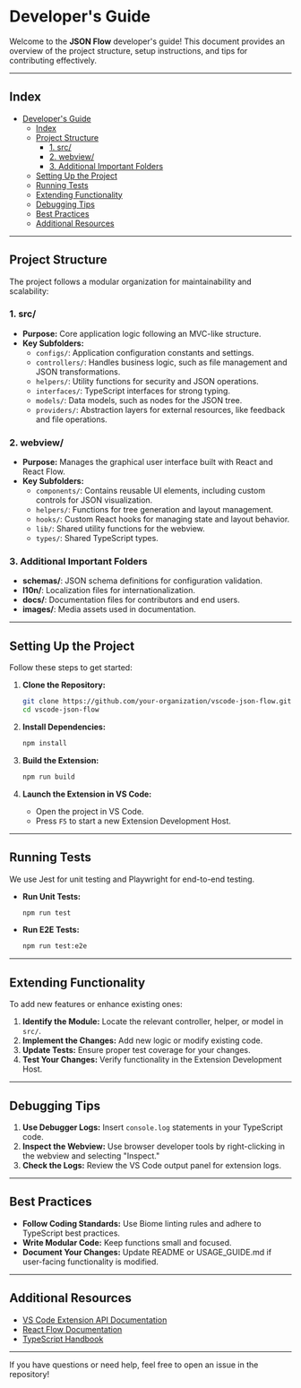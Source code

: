 # Developer's Guide

Welcome to the **JSON Flow** developer's guide! This document provides an overview of the project structure, setup instructions, and tips for contributing effectively.

---

## Index

- [Developer's Guide](#developers-guide)
  - [Index](#index)
  - [Project Structure](#project-structure)
    - [1. src/](#1-src)
    - [2. webview/](#2-webview)
    - [3. Additional Important Folders](#3-additional-important-folders)
  - [Setting Up the Project](#setting-up-the-project)
  - [Running Tests](#running-tests)
  - [Extending Functionality](#extending-functionality)
  - [Debugging Tips](#debugging-tips)
  - [Best Practices](#best-practices)
  - [Additional Resources](#additional-resources)

---

## Project Structure

The project follows a modular organization for maintainability and scalability:

### 1. src/

- **Purpose:** Core application logic following an MVC-like structure.
- **Key Subfolders:**
  - `configs/`: Application configuration constants and settings.
  - `controllers/`: Handles business logic, such as file management and JSON transformations.
  - `helpers/`: Utility functions for security and JSON operations.
  - `interfaces/`: TypeScript interfaces for strong typing.
  - `models/`: Data models, such as nodes for the JSON tree.
  - `providers/`: Abstraction layers for external resources, like feedback and file operations.

### 2. webview/

- **Purpose:** Manages the graphical user interface built with React and React Flow.
- **Key Subfolders:**
  - `components/`: Contains reusable UI elements, including custom controls for JSON visualization.
  - `helpers/`: Functions for tree generation and layout management.
  - `hooks/`: Custom React hooks for managing state and layout behavior.
  - `lib/`: Shared utility functions for the webview.
  - `types/`: Shared TypeScript types.

### 3. Additional Important Folders

- **schemas/**: JSON schema definitions for configuration validation.
- **l10n/**: Localization files for internationalization.
- **docs/**: Documentation files for contributors and end users.
- **images/**: Media assets used in documentation.

---

## Setting Up the Project

Follow these steps to get started:

1. **Clone the Repository:**

   ```bash
   git clone https://github.com/your-organization/vscode-json-flow.git
   cd vscode-json-flow
   ```

2. **Install Dependencies:**

   ```bash
   npm install
   ```

3. **Build the Extension:**

   ```bash
   npm run build
   ```

4. **Launch the Extension in VS Code:**
   - Open the project in VS Code.
   - Press `F5` to start a new Extension Development Host.

---

## Running Tests

We use Jest for unit testing and Playwright for end-to-end testing.

- **Run Unit Tests:**

  ```bash
  npm run test
  ```

- **Run E2E Tests:**

  ```bash
  npm run test:e2e
  ```

---

## Extending Functionality

To add new features or enhance existing ones:

1. **Identify the Module:** Locate the relevant controller, helper, or model in `src/`.
2. **Implement the Changes:** Add new logic or modify existing code.
3. **Update Tests:** Ensure proper test coverage for your changes.
4. **Test Your Changes:** Verify functionality in the Extension Development Host.

---

## Debugging Tips

1. **Use Debugger Logs:** Insert `console.log` statements in your TypeScript code.
2. **Inspect the Webview:** Use browser developer tools by right-clicking in the webview and selecting "Inspect."
3. **Check the Logs:** Review the VS Code output panel for extension logs.

---

## Best Practices

- **Follow Coding Standards:** Use Biome linting rules and adhere to TypeScript best practices.
- **Write Modular Code:** Keep functions small and focused.
- **Document Your Changes:** Update README or USAGE_GUIDE.md if user-facing functionality is modified.

---

## Additional Resources

- [VS Code Extension API Documentation](https://code.visualstudio.com/api)
- [React Flow Documentation](https://reactflow.dev/)
- [TypeScript Handbook](https://www.typescriptlang.org/docs/)

---

If you have questions or need help, feel free to open an issue in the repository!
